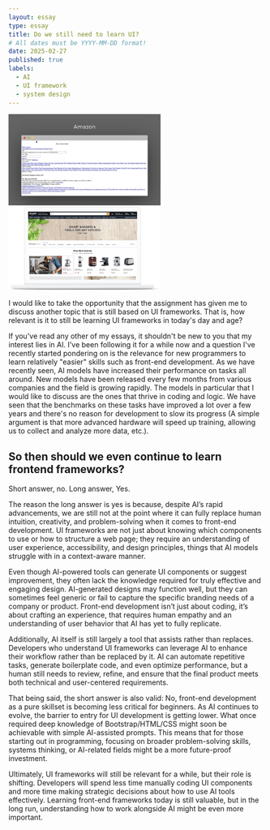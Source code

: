 ```yaml
---
layout: essay
type: essay
title: Do we still need to learn UI?
# All dates must be YYYY-MM-DD format!
date: 2025-02-27
published: true
labels:
  - AI
  - UI framework
  - system design
---
```



<img width="300px" class="rounded float-start pe-4" src="../img/https___dev-to-uploads.s3.amazonaws.com_i_xh9whpyn66c190zckf3o.png">

<img width="300px" class="rounded float-start pe-4" src="../img/Stores_hero._TTW_.png">


I would like to take the opportunity that the assignment has given me to discuss another topic that is still based on UI frameworks. That is, how relevant is it to still be learning UI frameworks in today's day and age?

If you've read any other of my essays, it shouldn't be new to you that my interest lies in AI. I've been following it for a while now and a question I've recently started pondering on is the relevance for new programmers to learn relatively "easier" skills such as front-end development. As we have recently seen, AI models have increased their performance on tasks all around. New models have been released every few months from various companies and the field is growing rapidly. The models in particular that I would like to discuss are the ones that thrive in coding and logic. We have seen that the benchmarks on these tasks have improved a lot over a few years and there's no reason for development to slow its progress (A simple argument is that more advanced hardware will speed up training, allowing us to collect and analyze more data, etc.). 

## So then should we even continue to learn frontend frameworks?

Short answer, no. Long answer, Yes.

The reason the long answer is yes is because, despite AI’s rapid advancements, we are still not at the point where it can fully replace human intuition, creativity, and problem-solving when it comes to front-end development. UI frameworks are not just about knowing which components to use or how to structure a web page; they require an understanding of user experience, accessibility, and design principles, things that AI models struggle with in a context-aware manner.

Even though AI-powered tools can generate UI components or suggest improvement, they often lack the knowledge required for truly effective and engaging design. AI-generated designs may function well, but they can sometimes feel generic or fail to capture the specific branding needs of a company or product. Front-end development isn’t just about coding, it’s about crafting an experience, that requires human empathy and an understanding of user behavior that AI has yet to fully replicate.

Additionally, AI itself is still largely a tool that assists rather than replaces. Developers who understand UI frameworks can leverage AI to enhance their workflow rather than be replaced by it. AI can automate repetitive tasks, generate boilerplate code, and even optimize performance, but a human still needs to review, refine, and ensure that the final product meets both technical and user-centered requirements.

That being said, the short answer is also valid: No, front-end development as a pure skillset is becoming less critical for beginners. As AI continues to evolve, the barrier to entry for UI development is getting lower. What once required deep knowledge of Bootstrap/HTML/CSS might soon be achievable with simple AI-assisted prompts. This means that for those starting out in programming, focusing on broader problem-solving skills, systems thinking, or AI-related fields might be a more future-proof investment.

Ultimately, UI frameworks will still be relevant for a while, but their role is shifting. Developers will spend less time manually coding UI components and more time making strategic decisions about how to use AI tools effectively. Learning front-end frameworks today is still valuable, but in the long run, understanding how to work alongside AI might be even more important.



